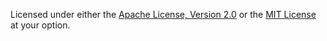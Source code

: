 Licensed under either the [Apache License, Version 2.0](./LICENSE-APACHE.md) or the [MIT
License](./LICENSE-MIT.md) at your option.
